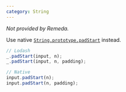```yaml
---
category: String
---
```


_Not provided by Remeda._

Use native [`String.prototype.padStart`](https://developer.mozilla.org/en-US/docs/Web/JavaScript/Reference/Global_Objects/String/padStart) instead.

```ts
// Lodash
_.padStart(input, n);
_.padStart(input, n, padding);

// Native
input.padStart(n);
input.padStart(n, padding);
```

